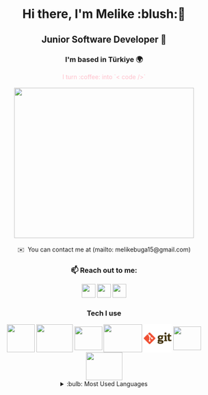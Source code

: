 <div align="center">
<h1>Hi there, I'm Melike :blush:👋 </h1>
<h2>Junior Software Developer 🤙</h2>
<h3>I'm based in Türkiye 🌍</h3>
<font color="pink">I turn :coffee: into `< code />` </font>
<br/><br/>
<img src="https://media.giphy.com/media/fXhdgo6ERFLukIcmX3/giphy.gif" align="center" width="420" height="350">
</div>
<br/>
<div align="center">
✉️  You can contact me at (mailto: melikebuga15@gmail.com)
</div>
<div>
<h3 align="center">📫 Reach out to me:   </h3>
<p align="center"> 
<a href="https://github.com/melikebuga" target="_blank" rel="noreferrer"><img src="https://raw.githubusercontent.com/danielcranney/readme-generator/main/public/icons/socials/github.svg" width="32" height="32" /></a> 
<a href="http://www.instagram.com/mellikebuga" target="_blank" rel="noreferrer"><img src="https://raw.githubusercontent.com/danielcranney/readme-generator/main/public/icons/socials/instagram.svg" width="32" height="32" /></a> 
<a href="https://tr.linkedin.com/in/melikebuga46" target="_blank" rel="noreferrer"><img src="https://raw.githubusercontent.com/danielcranney/readme-generator/main/public/icons/socials/linkedin.svg" width="32" height="32" /></a></p>
<div align="center">
<h3 align="center">Tech I use</h3>
<img align="center" src="https://upload.wikimedia.org/wikipedia/commons/4/4f/Csharp_Logo.png" width="65" height="65" />
<img align="center" src="https://upload.wikimedia.org/wikipedia/commons/thumb/e/ed/Pandas_logo.svg/2560px-Pandas_logo.svg.png" width="85" height="65" />
<img align="center" src="https://png.pngitem.com/pimgs/s/31-312064_programming-icon-png-python-logo-512-transparent-png.png" width="65" height="55" />
<img align="center" src="https://miro.medium.com/max/1200/1*wwnExqe720PPHykHhs5Hqw.png" width="90" height="65" />
<img align="center" src="https://raw.githubusercontent.com/github/explore/80688e429a7d4ef2fca1e82350fe8e3517d3494d/topics/git/git.png" width="65" height="65" />
<img align="center" src="https://miro.medium.com/max/449/1*Bh_B98GcAHTzYq21D79GLg.png" width="65" height="55" />
<img align="center" src="https://miro.medium.com/max/1200/1*GWjlB9_708s3lbx8ufOYlw.jpeg" width="85" height="65" />

<details align="center">
<summary>:bulb:  Most Used Languages</summary>
<img src="https://github-readme-stats.vercel.app/api/top-langs/?username=codingwithdidem&layout=compact" >
</details>
